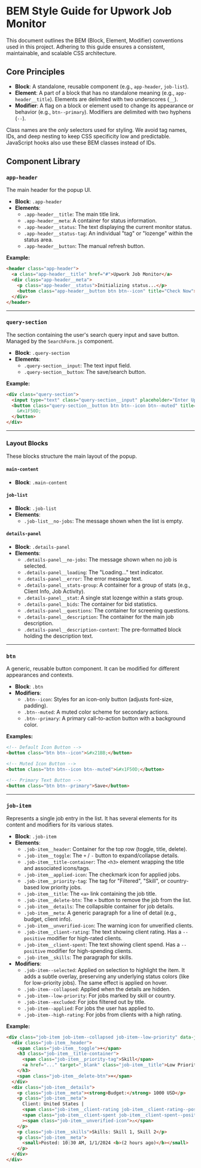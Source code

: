 # BEM Style Guide for Upwork Job Monitor

This document outlines the BEM (Block, Element, Modifier) conventions used in this project. Adhering to this guide ensures a consistent, maintainable, and scalable CSS architecture.

## Core Principles

- **Block**: A standalone, reusable component (e.g., `app-header`, `job-list`).
- **Element**: A part of a block that has no standalone meaning (e.g., `app-header__title`). Elements are delimited with two underscores (`__`).
- **Modifier**: A flag on a block or element used to change its appearance or behavior (e.g., `btn--primary`). Modifiers are delimited with two hyphens (`--`).

Class names are the _only_ selectors used for styling. We avoid tag names, IDs, and deep nesting to keep CSS specificity low and predictable. JavaScript hooks also use these BEM classes instead of IDs.

## Component Library

### `app-header`

The main header for the popup UI.

- **Block**: `.app-header`
- **Elements**:
  - `.app-header__title`: The main title link.
  - `.app-header__meta`: A container for status information.
  - `.app-header__status`: The text displaying the current monitor status.
  - `.app-header__status-tag`: An individual "tag" or "lozenge" within the status area.
  - `.app-header__button`: The manual refresh button.

**Example:**

```html
<header class="app-header">
  <a class="app-header__title" href="#">Upwork Job Monitor</a>
  <div class="app-header__meta">
    <p class="app-header__status">Initializing status...</p>
    <button class="app-header__button btn btn--icon" title="Check Now">&#x21BB;</button>
  </div>
</header>
```

---

### `query-section`

The section containing the user's search query input and save button. Managed by the `SearchForm.js` component.

- **Block**: `.query-section`
- **Elements**:
  - `.query-section__input`: The text input field.
  - `.query-section__button`: The save/search button.

**Example:**

```html
<div class="query-section">
  <input type="text" class="query-section__input" placeholder="Enter Upwork search query..." />
  <button class="query-section__button btn btn--icon btn--muted" title="Save & Check">
    &#x1F50D;
  </button>
</div>
```

---

### Layout Blocks

These blocks structure the main layout of the popup.

#### `main-content`

- **Block**: `.main-content`

#### `job-list`

- **Block**: `.job-list`
- **Elements**:
  - `.job-list__no-jobs`: The message shown when the list is empty.

#### `details-panel`

- **Block**: `.details-panel`
- **Elements**:
  - `.details-panel__no-jobs`: The message shown when no job is selected.
  - `.details-panel__loading`: The "Loading..." text indicator.
  - `.details-panel__error`: The error message text.
  - `.details-panel__stats-group`: A container for a group of stats (e.g., Client Info, Job Activity).
  - `.details-panel__stat`: A single stat lozenge within a stats group.
  - `.details-panel__bids`: The container for bid statistics.
  - `.details-panel__questions`: The container for screening questions.
  - `.details-panel__description`: The container for the main job description.
  - `.details-panel__description-content`: The pre-formatted block holding the description text.

---

### `btn`

A generic, reusable button component. It can be modified for different appearances and contexts.

- **Block**: `.btn`
- **Modifiers**:
  - `.btn--icon`: Styles for an icon-only button (adjusts font-size, padding).
  - `.btn--muted`: A muted color scheme for secondary actions.
  - `.btn--primary`: A primary call-to-action button with a background color.

**Examples:**

```html
<!-- Default Icon Button -->
<button class="btn btn--icon">&#x21BB;</button>

<!-- Muted Icon Button -->
<button class="btn btn--icon btn--muted">&#x1F50D;</button>

<!-- Primary Text Button -->
<button class="btn btn--primary">Save</button>
```

---

### `job-item`

Represents a single job entry in the list. It has several elements for its content and modifiers for its various states.

- **Block**: `.job-item`
- **Elements**:
  - `.job-item__header`: Container for the top row (toggle, title, delete).
  - `.job-item__toggle`: The `+` / `-` button to expand/collapse details.
  - `.job-item__title-container`: The `<h3>` element wrapping the title and associated icons/tags.
  - `.job-item__applied-icon`: The checkmark icon for applied jobs.
  - `.job-item__priority-tag`: The tag for "Filtered", "Skill", or country-based low priority jobs.
  - `.job-item__title`: The `<a>` link containing the job title.
  - `.job-item__delete-btn`: The `×` button to remove the job from the list.
  - `.job-item__details`: The collapsible container for job details.
  - `.job-item__meta`: A generic paragraph for a line of detail (e.g., budget, client info).
  - `.job-item__unverified-icon`: The warning icon for unverified clients.
  - `.job-item__client-rating`: The text showing client rating. Has a `--positive` modifier for high-rated clients.
  - `.job-item__client-spent`: The text showing client spend. Has a `--positive` modifier for high-spending clients.
  - `.job-item__skills`: The paragraph for skills.
- **Modifiers**:
  - `.job-item--selected`: Applied on selection to highlight the item. It adds a subtle overlay, preserving any underlying status colors (like for low-priority jobs). The same effect is applied on hover.
  - `.job-item--collapsed`: Applied when the details are hidden.
  - `.job-item--low-priority`: For jobs marked by skill or country.
  - `.job-item--excluded`: For jobs filtered out by title.
  - `.job-item--applied`: For jobs the user has applied to.
  - `.job-item--high-rating`: For jobs from clients with a high rating.

**Example:**

```html
<div class="job-item job-item--collapsed job-item--low-priority" data-job-id="~01abc...">
  <div class="job-item__header">
    <span class="job-item__toggle">+</span>
    <h3 class="job-item__title-container">
      <span class="job-item__priority-tag">Skill</span>
      <a href="..." target="_blank" class="job-item__title">Low Priority Job Title...</a>
    </h3>
    <span class="job-item__delete-btn">×</span>
  </div>
  <div class="job-item__details">
    <p class="job-item__meta"><strong>Budget:</strong> 1000 USD</p>
    <p class="job-item__meta">
      Client: United States |
      <span class="job-item__client-rating job-item__client-rating--positive">Rating: 4.95</span> |
      <span class="job-item__client-spent job-item__client-spent--positive">$10k+</span
      ><span class="job-item__unverified-icon">⚠️</span>
    </p>
    <p class="job-item__skills">Skills: Skill 1, Skill 2</p>
    <p class="job-item__meta">
      <small>Posted: 10:30 AM, 1/1/2024 <b>(2 hours ago)</b></small>
    </p>
  </div>
</div>
```
